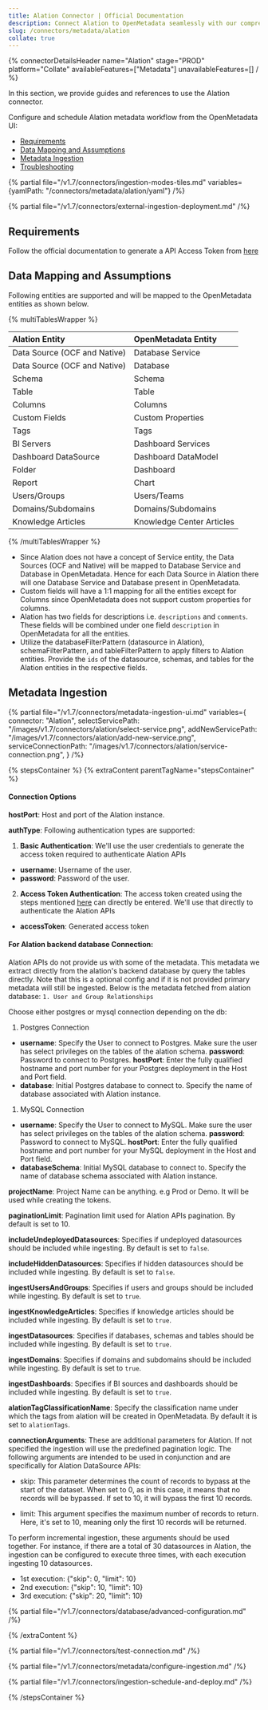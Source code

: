 ```yaml
---
title: Alation Connector | Official Documentation
description: Connect Alation to OpenMetadata seamlessly with our comprehensive connector guide. Learn setup, configuration, and metadata synchronization steps.
slug: /connectors/metadata/alation
collate: true
---
```


{% connectorDetailsHeader
name="Alation"
stage="PROD"
platform="Collate"
availableFeatures=["Metadata"]
unavailableFeatures=[]
/ %}


In this section, we provide guides and references to use the Alation connector.

Configure and schedule Alation metadata workflow from the OpenMetadata UI:

- [Requirements](#requirements)
- [Data Mapping and Assumptions](#data-mapping-and-assumptions)
- [Metadata Ingestion](#metadata-ingestion)
- [Troubleshooting](/connectors/metadata/alation/troubleshooting)

{% partial file="/v1.7/connectors/ingestion-modes-tiles.md" variables={yamlPath: "/connectors/metadata/alation/yaml"} /%}

{% partial file="/v1.7/connectors/external-ingestion-deployment.md" /%}

## Requirements

Follow the official documentation to generate a API Access Token from [here](https://developer.alation.com/dev/docs/authentication-into-alation-apis#create-an-api-access-token)

## Data Mapping and Assumptions

Following entities are supported and will be mapped to the OpenMetadata entities as shown below.

{% multiTablesWrapper %}

| Alation Entity               | OpenMetadata Entity          |
| :----------------------------| :--------------------------- |
| Data Source (OCF and Native) | Database Service             |
| Data Source (OCF and Native) | Database                     |
| Schema                       | Schema                       |
| Table                        | Table                        |
| Columns                      | Columns                      |
| Custom Fields                | Custom Properties            |
| Tags                         | Tags                         |
| BI Servers                   | Dashboard Services           |
| Dashboard DataSource         | Dashboard DataModel          |
| Folder                       | Dashboard                    |
| Report                       | Chart                        |
| Users/Groups                 | Users/Teams                  |
| Domains/Subdomains           | Domains/Subdomains           |
| Knowledge Articles           | Knowledge Center Articles    |

{% /multiTablesWrapper %}

- Since Alation does not have a concept of Service entity, the Data Sources (OCF and Native) will be mapped to Database Service and Database in OpenMetadata. Hence for each Data Source in Alation there will one Database Service and Database present in OpenMetadata.
- Custom fields will have a 1:1 mapping for all the entities except for Columns since OpenMetadata does not support custom properties for columns.
- Alation has two fields for descriptions i.e. `descriptions` and `comments`. These fields will be combined under one field `description` in OpenMetadata for all the entities.
- Utilize the databaseFilterPattern (datasource in Alation), schemaFilterPattern, and tableFilterPattern to apply filters to Alation entities. Provide the `ids` of the datasource, schemas, and tables for the Alation entities in the respective fields.

## Metadata Ingestion

{% partial
  file="/v1.7/connectors/metadata-ingestion-ui.md"
  variables={
    connector: "Alation",
    selectServicePath: "/images/v1.7/connectors/alation/select-service.png",
    addNewServicePath: "/images/v1.7/connectors/alation/add-new-service.png",
    serviceConnectionPath: "/images/v1.7/connectors/alation/service-connection.png",
  }
/%}

{% stepsContainer %}
{% extraContent parentTagName="stepsContainer" %}

#### Connection Options

**hostPort**: Host and port of the Alation instance.

**authType**: Following authentication types are supported:
1. **Basic Authentication**:
We'll use the user credentials to generate the access token required to authenticate Alation APIs
- **username**: Username of the user.
- **password**: Password of the user.

2. **Access Token Authentication**:
The access token created using the steps mentioned [here](https://developer.alation.com/dev/docs/authentication-into-alation-apis#create-an-api-access-token) can directly be entered. We'll use that directly to authenticate the Alation APIs
- **accessToken**: Generated access token

#### For Alation backend database Connection:

Alation APIs do not provide us with some of the metadata. This metadata we extract directly from the alation's backend database by query the tables directly.
Note that this is a optional config and if it is not provided primary metadata will still be ingested.
Below is the metadata fetched from alation database:
`1. User and Group Relationships`

Choose either postgres or mysql connection depending on the db:
1. Postgres Connection
- **username**: Specify the User to connect to Postgres. Make sure the user has select privileges on the tables of the alation schema.
**password**: Password to connect to Postgres.
**hostPort**: Enter the fully qualified hostname and port number for your Postgres deployment in the Host and Port field.
- **database**: Initial Postgres database to connect to. Specify the name of database associated with Alation instance.

1. MySQL Connection
- **username**: Specify the User to connect to MySQL. Make sure the user has select privileges on the tables of the alation schema.
**password**: Password to connect to MySQL.
**hostPort**: Enter the fully qualified hostname and port number for your MySQL deployment in the Host and Port field.
- **databaseSchema**: Initial MySQL database to connect to. Specify the name of database schema associated with Alation instance.

**projectName**: Project Name can be anything. e.g Prod or Demo. It will be used while creating the tokens.

**paginationLimit**: Pagination limit used for Alation APIs pagination. By default is set to 10.

**includeUndeployedDatasources**: Specifies if undeployed datasources should be included while ingesting. By default is set to `false`.

**includeHiddenDatasources**: Specifies if hidden datasources should be included while ingesting. By default is set to `false`.

**ingestUsersAndGroups**: Specifies if users and groups should be included while ingesting. By default is set to `true`.

**ingestKnowledgeArticles**: Specifies if knowledge articles should be included while ingesting. By default is set to `true`.

**ingestDatasources**: Specifies if databases, schemas and tables should be included while ingesting. By default is set to `true`.

**ingestDomains**: Specifies if domains and subdomains should be included while ingesting. By default is set to `true`.

**ingestDashboards**: Specifies if BI sources and dashboards should be included while ingesting. By default is set to `true`.

**alationTagClassificationName**: Specify the classification name under which the tags from alation will be created in OpenMetadata. By default it is set to `alationTags`.

**connectionArguments**: These are additional parameters for Alation. If not specified the ingestion will use the predefined pagination logic.
The following arguments are intended to be used in conjunction and are specifically for Alation DataSource APIs:
- skip: This parameter determines the count of records to bypass at the start of the dataset. When set to 0, as in this case, it means that no records will be bypassed. If set to 10, it will bypass the first 10 records.

- limit: This argument specifies the maximum number of records to return. Here, it's set to 10, meaning only the first 10 records will be returned.

To perform incremental ingestion, these arguments should be used together. For instance, if there are a total of 30 datasources in Alation, the ingestion can be configured to execute three times, with each execution ingesting 10 datasources. 
- 1st execution: {"skip": 0, "limit": 10}
- 2nd execution: {"skip": 10, "limit": 10}
- 3rd execution: {"skip": 20, "limit": 10}


{% partial file="/v1.7/connectors/database/advanced-configuration.md" /%}

{% /extraContent %}

{% partial file="/v1.7/connectors/test-connection.md" /%}

{% partial file="/v1.7/connectors/metadata/configure-ingestion.md" /%}

{% partial file="/v1.7/connectors/ingestion-schedule-and-deploy.md" /%}

{% /stepsContainer %}
